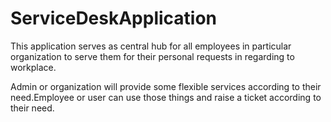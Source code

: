 # ServiceDeskApplication

This application serves as central hub for all employees in particular organization to serve them for their personal requests in regarding to workplace.

Admin or organization will provide some flexible services according to their need.Employee or user can use those things and raise a ticket according to their need.
